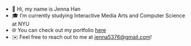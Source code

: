 - 👋 Hi, my name is Jenna Han
- 🎓 I’m currently studying Interactive Media Arts and Computer Science at NYU
- 🌐 You can check out my portfolio [here](https://jenna5376.github.io/portfolio/)
- ✉️ Feel free to reach out to me at jenna5376@gmail.com!
